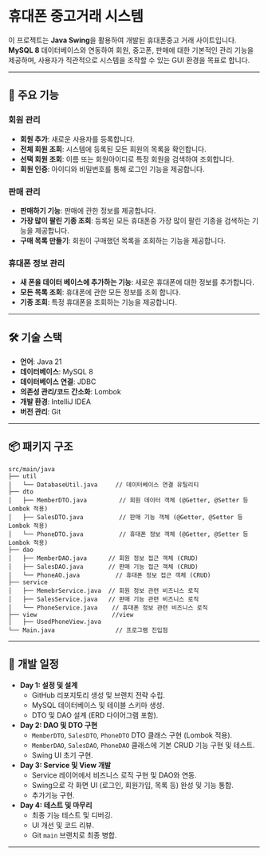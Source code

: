 # 휴대폰 중고거래 시스템

이 프로젝트는 **Java Swing**을 활용하여 개발된 휴대폰중고 거래 사이트입니다. **MySQL 8** 데이터베이스와 연동하여 회원, 중고폰, 판매에 대한 기본적인 관리 기능을 제공하며, 사용자가 직관적으로 시스템을 조작할 수 있는 GUI 환경을 목표로 합니다.

---

## 🚀 주요 기능

### 회원 관리
* **회원 추가**: 새로운 사용자를 등록합니다. 
* **전체 회원 조회**: 시스템에 등록된 모든 회원의 목록을 확인합니다.
* **선택 회원 조회**: 이름 또는 회원아이디로 특정 회원을 검색하여 조회합니다.
* **회원 인증**: 아이디와 비밀번호를 통해 로그인 기능을 제공합니다.

### 판매 관리
* **판매하기 기능**: 판매에 관한 정보를 제공합니다.
* **가장 많이 팔린 기종 조회**: 등록된 모든 휴대폰중 가장 많이 팔린 기종을 검색하는 기능을 제공합니다.
* **구매 목록 만들기**: 회원이 구매했던 목록을 조회하는 기능을 제공합니다.

### 휴대폰 정보 관리
* **새 폰을 데이터 베이스에 추가하는 기능**: 새로운 휴대폰에 대한 정보를 추가합니다.
* **모든 목록 조회**: 휴대폰에 관한 모든 정보를 조회 합니다.
* **기종 조회**: 특정 휴대폰을 조회하는 기능을 제공합니다.


---

## 🛠️ 기술 스택

* **언어**: Java 21
* **데이터베이스**: MySQL 8
* **데이터베이스 연결**: JDBC
* **의존성 관리/코드 간소화**: Lombok
* **개발 환경**: IntelliJ IDEA
* **버전 관리**: Git

---

## 📦 패키지 구조

```
src/main/java
├── util
│   └── DatabaseUtil.java     // 데이터베이스 연결 유틸리티
├── dto
│   ├── MemberDTO.java         // 회원 데이터 객체 (@Getter, @Setter 등 Lombok 적용)
│   ├── SalesDTO.java          // 판매 기능 객체 (@Getter, @Setter 등 Lombok 적용)
│   └── PhoneDTO.java          // 휴대폰 정보 객체 (@Getter, @Setter 등 Lombok 적용)
├── dao
│   ├── MemberDAO.java      // 회원 정보 접근 객체 (CRUD)
│   ├── SalesDAO.java       // 판매 기능 접근 객체 (CRUD)
│   └── PhoneAO.java          // 휴대폰 정보 접근 객체 (CRUD)
├── service
│   ├── MemebrService.java  // 회원 정보 관련 비즈니스 로직
│   ├── SalesService.java   // 판매 기능 관련 비즈니스 로직
│   └── PhoneService.java    // 휴대폰 정보 관련 비즈니스 로직
├── view                     //view
│   ├── UsedPhoneView.java    
└── Main.java                 // 프로그램 진입점
```

---

## 📅 개발 일정

* **Day 1: 설정 및 설계**
    * GitHub 리포지토리 생성 및 브랜치 전략 수립.
    * MySQL 데이터베이스 및 테이블 스키마 생성.
    * DTO 및 DAO  설계 (ERD 다이어그램 포함).
* **Day 2: DAO 및 DTO 구현**
    * `MemberDTO`, `SalesDTO`, `PhoneDTO` DTO 클래스 구현 (Lombok 적용).
    * `MemberDAO`, `SalesDAO`, `PhoneDAO` 클래스에 기본 CRUD 기능 구현 및 테스트.
    * Swing UI 초기 구현.
* **Day 3: Service 및 View 개발**
    * Service 레이어에서 비즈니스 로직 구현 및 DAO와 연동.
    * Swing으로 각 화면 UI (로그인, 회원가입, 목록 등) 완성 및 기능 통합.
    * 추가기능 구현.
* **Day 4: 테스트 및 마무리**
    * 최종 기능 테스트 및 디버깅.
    * UI 개선 및 코드 리뷰.
    * Git `main` 브랜치로 최종 병합.

---
